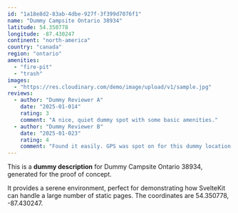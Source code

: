 ```yaml
---
id: "1a18e8d2-83ab-4dbe-927f-3f399d7076f1"
name: "Dummy Campsite Ontario 38934"
latitude: 54.350778
longitude: -87.430247
continent: "north-america"
country: "canada"
region: "ontario"
amenities:
  - "fire-pit"
  - "trash"
images:
  - "https://res.cloudinary.com/demo/image/upload/v1/sample.jpg"
reviews:
  - author: "Dummy Reviewer A"
    date: "2025-01-014"
    rating: 3
    comment: "A nice, quiet dummy spot with some basic amenities."
  - author: "Dummy Reviewer B"
    date: "2025-01-023"
    rating: 4
    comment: "Found it easily. GPS was spot on for this dummy location."
---
```


This is a **dummy description** for Dummy Campsite Ontario 38934, generated for the proof of concept.

It provides a serene environment, perfect for demonstrating how SvelteKit can handle a large number of static pages. The coordinates are 54.350778, -87.430247.
